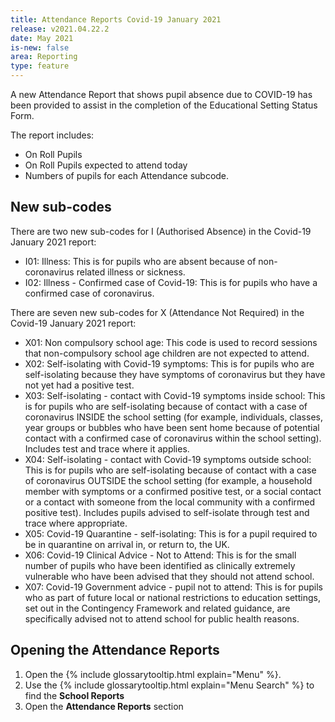 ```yaml
---
title: Attendance Reports Covid-19 January 2021
release: v2021.04.22.2
date: May 2021
is-new: false
area: Reporting
type: feature
---
```


A new Attendance Report that shows pupil absence due to COVID-19 has been provided to assist in the completion of the Educational Setting Status Form.

The report includes:

- On Roll Pupils
- On Roll Pupils expected to attend today
- Numbers of pupils for each Attendance subcode.

## New sub-codes

There are two new sub-codes for I (Authorised Absence) in the Covid-19 January 2021 report:

- I01: Illness: This is for pupils who are absent because of non-coronavirus related illness or sickness.
- I02: Illness - Confirmed case of Covid-19: This is for pupils who have a confirmed case of coronavirus.

There are seven new sub-codes for X (Attendance Not Required) in the Covid-19 January 2021 report:

- X01: Non compulsory school age: This code is used to record sessions that non-compulsory school age children are not expected to attend.
- X02: Self-isolating with Covid-19 symptoms: This is for pupils who are self-isolating because they have symptoms of coronavirus but they have not yet had a positive test.
- X03: Self-isolating - contact with Covid-19 symptoms inside school: This is for pupils who are self-isolating because of contact with a case of coronavirus INSIDE the school setting (for example, individuals, classes, year groups or bubbles who have been sent home because of potential contact with a confirmed case of coronavirus within the school setting). Includes test and trace where it applies.
- X04: Self-isolating - contact with Covid-19 symptoms outside school: This is for pupils who are self-isolating because of contact with a case of coronavirus OUTSIDE the school setting (for example, a household member with symptoms or a confirmed positive test, or a social contact or a contact with someone from the local community with a confirmed positive test). Includes pupils advised to self-isolate through test and trace where appropriate.
- X05: Covid-19 Quarantine - self-isolating: This is for a pupil required to be in quarantine on arrival in, or return to, the UK.
- X06: Covid-19 Clinical Advice - Not to Attend: This is for the small number of pupils who have been identified as clinically extremely vulnerable who have been advised that they should not attend school.
- X07: Covid-19 Government advice - pupil not to attend: This is for pupils who as part of future local or national restrictions to education settings, set out in the Contingency Framework and related guidance, are specifically advised not to attend school for public health reasons.

## Opening the Attendance Reports

1. Open the {% include glossarytooltip.html explain="Menu" %}.
2. Use the {% include glossarytooltip.html explain="Menu Search" %} to find the **School Reports**
3. Open the **Attendance Reports** section

